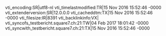 vti_encoding:SR|utf8-nl
vti_timelastmodified:TR|15 Nov 2016 15:52:46 -0000
vti_extenderversion:SR|12.0.0.0
vti_cacheddtm:TX|15 Nov 2016 15:52:46 -0000
vti_filesize:IR|8391
vti_backlinkinfo:VX|
vti_syncofs_testbericht.square7.ch\:21:TW|04 Feb 2017 18:01:42 -0000
vti_syncwith_testbericht.square7.ch\:21:TX|15 Nov 2016 15:52:46 -0000
